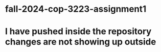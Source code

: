 # fall-2024-cop-3223-assignment1
# I have pushed inside the repository changes are not showing up outside 
